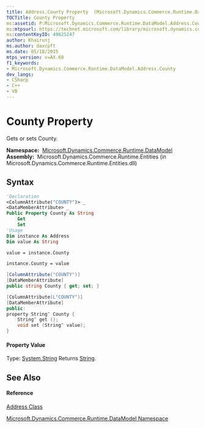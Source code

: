 ```yaml
---
title: Address.County Property  (Microsoft.Dynamics.Commerce.Runtime.DataModel)
TOCTitle: County Property
ms:assetid: P:Microsoft.Dynamics.Commerce.Runtime.DataModel.Address.County
ms:mtpsurl: https://technet.microsoft.com/library/microsoft.dynamics.commerce.runtime.datamodel.address.county(v=AX.60)
ms:contentKeyID: 49825247
author: Khairunj
ms.author: daxcpft
ms.date: 05/18/2015
mtps_version: v=AX.60
f1_keywords:
- Microsoft.Dynamics.Commerce.Runtime.DataModel.Address.County
dev_langs:
- CSharp
- C++
- VB
---
```


# County Property

Gets or sets County.

**Namespace:**  [Microsoft.Dynamics.Commerce.Runtime.DataModel](microsoft-dynamics-commerce-runtime-datamodel-namespace.md)  
**Assembly:**  Microsoft.Dynamics.Commerce.Runtime.Entities (in Microsoft.Dynamics.Commerce.Runtime.Entities.dll)

## Syntax

``` vb
'Declaration
<ColumnAttribute("COUNTY")> _
<DataMemberAttribute> _
Public Property County As String
    Get
    Set
'Usage
Dim instance As Address
Dim value As String

value = instance.County

instance.County = value
```

``` csharp
[ColumnAttribute("COUNTY")]
[DataMemberAttribute]
public string County { get; set; }
```

``` c++
[ColumnAttribute(L"COUNTY")]
[DataMemberAttribute]
public:
property String^ County {
    String^ get ();
    void set (String^ value);
}
```

#### Property Value

Type: [System.String](https://technet.microsoft.com/library/s1wwdcbf\(v=ax.60\))  
Returns [String](https://technet.microsoft.com/library/s1wwdcbf\(v=ax.60\)).  

## See Also

#### Reference

[Address Class](address-class-microsoft-dynamics-commerce-runtime-datamodel.md)

[Microsoft.Dynamics.Commerce.Runtime.DataModel Namespace](microsoft-dynamics-commerce-runtime-datamodel-namespace.md)

